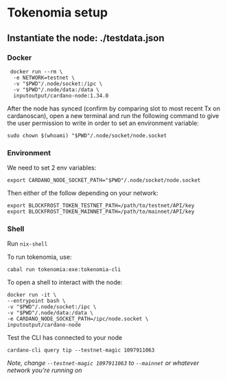 # Tokenomia setup

## Instantiate the node: ./testdata.json
### Docker
```
 docker run --rm \
  -e NETWORK=testnet \
  -v "$PWD"/.node/socket:/ipc \
  -v "$PWD"/.node/data:/data \
  inputoutput/cardano-node:1.34.0
```

After the node has synced (confirm by comparing slot to most recent Tx on cardanoscan), open a new terminal and run the following command to give the user permission to write in order to set an environment variable:
```
sudo chown $(whoami) "$PWD"/.node/socket/node.socket
```

### Environment
We need to set 2 env variables:
```
export CARDANO_NODE_SOCKET_PATH="$PWD"/.node/socket/node.socket
```
Then either of the follow depending on your network:
```
export BLOCKFROST_TOKEN_TESTNET_PATH=/path/to/testnet/API/key
export BLOCKFROST_TOKEN_MAINNET_PATH=/path/to/mainnet/API/key
```
### Shell
Run `nix-shell`

To run tokenomia, use:

`cabal run tokenomia:exe:tokenomia-cli`

To open a shell to interact with the node:

```
docker run -it \
--entrypoint bash \
-v "$PWD"/.node/socket:/ipc \
-v "$PWD"/.node/data:/data \
-e CARDANO_NODE_SOCKET_PATH=/ipc/node.socket \
inputoutput/cardano-node
```

Test the CLI has connected to your node
```
cardano-cli query tip --testnet-magic 1097911063
```
*Note, change `--testnet-magic 1097911063` to `--mainnet` or whatever network you're running on*